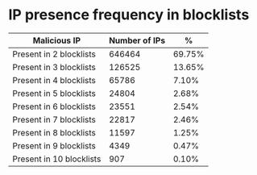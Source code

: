 # IP presence frequency in blocklists
| Malicious IP | Number of IPs | % |
|----|----|----|
| Present in 2 blocklists | 646464 | 69.75% |
| Present in 3 blocklists | 126525 | 13.65% |
| Present in 4 blocklists | 65786 | 7.10% |
| Present in 5 blocklists | 24804 | 2.68% |
| Present in 6 blocklists | 23551 | 2.54% |
| Present in 7 blocklists | 22817 | 2.46% |
| Present in 8 blocklists | 11597 | 1.25% |
| Present in 9 blocklists | 4349 | 0.47% |
| Present in 10 blocklists | 907 | 0.10% |
